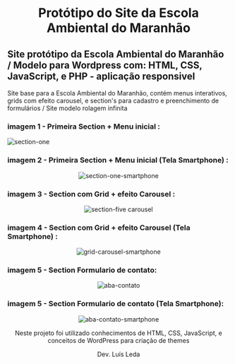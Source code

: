 <div align="center"><h1> Protótipo do Site da Escola Ambiental do Maranhão</h1> </div>

<h2> Site protótipo da Escola Ambiental do Maranhão / Modelo para Wordpress com: HTML, CSS, JavaScript, e PHP - aplicação responsivel </h2> 

<p> Site base para a Escola Ambiental do Maranhão, contém menus interativos, grids com efeito carousel, e section's para cadastro e preenchimento de formulários / Site modelo rolagem infinita </p>

<h3>imagem 1 - Primeira Section + Menu inicial : </h3>

![section-one](https://user-images.githubusercontent.com/81451242/143259459-57d532ee-9491-4e94-920a-36c56d63560d.png)

<h3>imagem 2 - Primeira Section + Menu inicial (Tela Smartphone) : </h3>

<div align="center"

![section-one-smartphone](https://user-images.githubusercontent.com/81451242/143260710-f58bcd19-809a-449f-a209-d8279af7647f.png)

</div>

<h3>imagem 3 - Section com Grid + efeito Carousel : </h3>

<div align="center"

![section-five carousel](https://user-images.githubusercontent.com/81451242/143261173-dcc5c126-cc71-4385-bd61-26d663c97ddd.png)

</div>

<h3>imagem 4 - Section com Grid + efeito Carousel (Tela Smartphone) : </h3>

<div align="center"

![grid-carousel-smartphone](https://user-images.githubusercontent.com/81451242/143261711-bb43dab4-c54d-4ea1-9045-d65242d5926b.png)

</div>

<h3>imagem 5 - Section Formulario de contato: </h3>

<div align="center"

![aba-contato](https://user-images.githubusercontent.com/81451242/143261884-0d0d923d-cd09-45f4-a0c1-38509622d8cf.png)

</div>

<h3>imagem 5 - Section Formulario de contato (Tela Smartphone): </h3>

<div align="center"

![aba-contato-smartphone](https://user-images.githubusercontent.com/81451242/143262138-3d5a3cac-0c06-49a3-bb04-6f2539ace256.png)


</div>

<div align="center"><p> Neste projeto foi utilizado conhecimentos de HTML, CSS, JavaScript, e conceitos de WordPress para criação de themes </p> </div>
<div align="center"><p> Dev. Luís Leda </p> </div>
